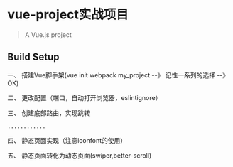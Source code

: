 # vue-project实战项目

> A Vue.js project

## Build Setup
  一、 搭建Vue脚手架(vue init webpack my_project --》  记性一系列的选择 --》OK)  
  
  二、 更改配置（端口，自动打开浏览器，eslintignore）
  
  三、 创建底部路由，实现跳转
  
  	............
  
  四、 静态页面实现（注意iconfont的使用）
  
  五、 静态页面转化为动态页面(swiper,better-scroll)

